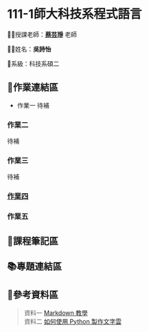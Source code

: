 # 111-1師大科技系程式語言

👩‍🏫授課老師：[**蔡芸琤**](https://github.com/pecu) 老師

🙋‍♀️姓名：**吳詩怡**

📂系級：科技系碩二

## 📃作業連結區


* 作業一
待補

### 作業二
待補

### 作業三
待補

### [作業四](https://github.com/61071009H/PL/blob/main/%E4%BD%9C%E6%A5%AD%E8%B3%87%E6%96%99%E5%A4%BE/HW_04.ipynb)

### 作業五




## 📙課程筆記區


## 📚專題連結區


## 🧮參考資料區


> 資料一 [Markdown 教學](https://gist.github.com/christech1117/6dc5221c177104990767d6490ad8c7ba)  
> 資料二 [如何使用 Python 製作文字雲](https://tech.havocfuture.tw/blog/python-wordcloud-jieba#%E5%AD%97%E5%9E%8B%E6%AA%94)
